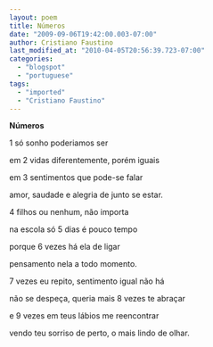 ```yaml
---
layout: poem
title: Números
date: "2009-09-06T19:42:00.003-07:00"
author: Cristiano Faustino
last_modified_at: "2010-04-05T20:56:39.723-07:00"
categories:
  - "blogspot"
  - "portuguese"
tags:
  - "imported"
  - "Cristiano Faustino"
---
```


<span style="font-weight: bold;">Números

1 só sonho poderiamos ser

em 2 vidas diferentemente, porém iguais

em 3 sentimentos que pode-se falar

amor, saudade e alegria de junto se estar.

4 filhos ou nenhum, não importa

na escola só 5 dias é pouco tempo

porque 6 vezes há ela de ligar

pensamento nela a todo momento.

7 vezes eu repito, sentimento igual não há

não se despeça, queria mais 8 vezes te abraçar

e 9 vezes em teus lábios me reencontrar

vendo teu sorriso de perto, o mais lindo de olhar.